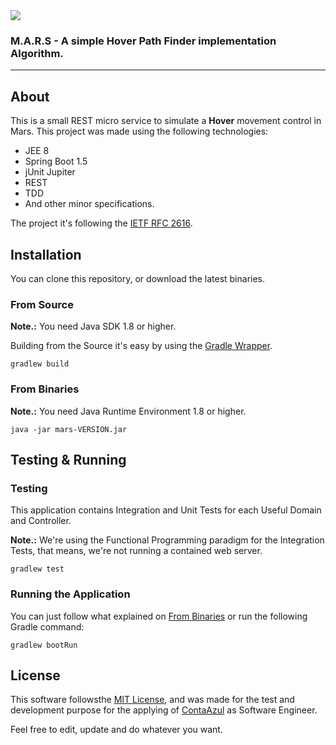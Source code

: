 <img src="https://ih0.redbubble.net/image.121379875.8690/sticker,220x200-bg,ffffff-pad,220x200,ffffff.u3.jpg"/>

### M.A.R.S - A simple Hover Path Finder implementation Algorithm.

----------------------

## About

This is a small REST micro service to simulate a **Hover** movement control in Mars. This project was made using the following technologies:

* JEE 8
* Spring Boot 1.5
* jUnit Jupiter
* REST
* TDD
* And other minor specifications.

The project it's following the [IETF RFC 2616](https://tools.ietf.org/html/rfc2616).

## Installation

You can clone this repository, or download the latest binaries.

### From Source

**Note.:** You need Java SDK 1.8 or higher.

Building from the Source it's easy by using the [Gradle Wrapper](htts://gradle.org).

```
gradlew build
```

### From Binaries

**Note.:** You need Java Runtime Environment 1.8 or higher.

```
java -jar mars-VERSION.jar
```

## Testing & Running

### Testing

This application contains Integration and Unit Tests for each Useful Domain and Controller.

**Note.:** We're using the Functional Programming paradigm for the Integration Tests, that means, we're not running a contained web server.

```
gradlew test
```

### Running the Application

You can just follow what explained on [From Binaries](#From-Binaries) or run the following Gradle command:

```
gradlew bootRun
```

## License

This software followsthe [MIT License](LICENSE), and was made for the test and development purpose for the applying of [ContaAzul](https://contaazul.com/) as Software Engineer.

Feel free to edit, update and do whatever you want.

